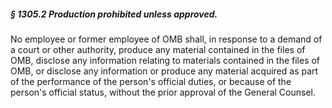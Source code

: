 ##### § 1305.2 Production prohibited unless approved. #####

No employee or former employee of OMB shall, in response to a demand of a court or other authority, produce any material contained in the files of OMB, disclose any information relating to materials contained in the files of OMB, or disclose any information or produce any material acquired as part of the performance of the person's official duties, or because of the person's official status, without the prior approval of the General Counsel.